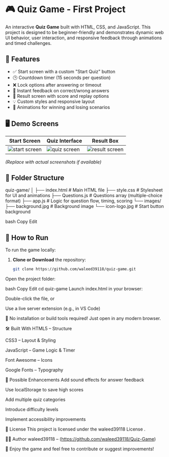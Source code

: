# 🎮 Quiz Game - First Project

An interactive **Quiz Game** built with HTML, CSS, and JavaScript. This project is designed to be beginner-friendly and demonstrates dynamic web UI behavior, user interaction, and responsive feedback through animations and timed challenges.

## 🧠 Features

- ✅ Start screen with a custom "Start Quiz" button
- 🕒 Countdown timer (15 seconds per question)
- ❌ Lock options after answering or timeout
- 🎯 Instant feedback on correct/wrong answers
- 🏁 Result screen with score and replay options
- 💡 Custom styles and responsive layout
- 🎨 Animations for winning and losing scenarios

## 🖥️ Demo Screens

| Start Screen | Quiz Interface | Result Box |
|--------------|----------------|-------------|
| ![start screen](images/start.jpg) | ![quiz screen](images/quiz.jpg) | ![result screen](images/result.jpg) |

*(Replace with actual screenshots if available)*

## 📁 Folder Structure

quiz-game/
│
├── index.html # Main HTML file
├── style.css # Stylesheet for UI and animations
├── Questions.js # Questions array (multiple-choice format)
├── app.js # Logic for question flow, timing, scoring
└── images/
├── background.jpg # Background image
└── icon-logo.jpg # Start button background

bash
Copy
Edit

## 🚀 How to Run

To run the game locally:

1. **Clone or Download** the repository:
   ```bash
   git clone https://github.com/waleed39118/quiz-game.git
Open the project folder:

bash
Copy
Edit
cd quiz-game
Launch index.html in your browser:

Double-click the file, or

Use a live server extension (e.g., in VS Code)

📌 No installation or build tools required! Just open in any modern browser.

🛠️ Built With
HTML5 – Structure

CSS3 – Layout & Styling

JavaScript – Game Logic & Timer

Font Awesome – Icons

Google Fonts – Typography

🔧 Possible Enhancements
Add sound effects for answer feedback

Use localStorage to save high scores

Add multiple quiz categories

Introduce difficulty levels

Implement accessibility improvements

📄 License
This project is licensed under the waleed39118 License .

👨‍💻 Author
waleed39118 – (https://github.com/waleed39118/Quiz-Game)

🎉 Enjoy the game and feel free to contribute or suggest improvements!
